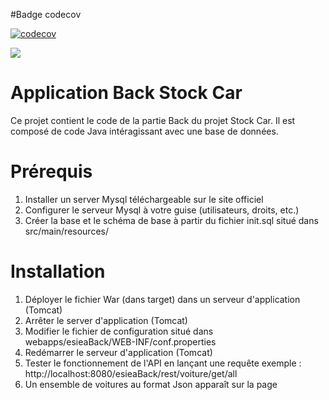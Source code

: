 #Badge codecov

[![codecov](https://codecov.io/gh/NicolasGounotEsiea/Projet_QA/graph/badge.svg?token=NZPUNU6PX2)](https://codecov.io/gh/NicolasGounotEsiea/Projet_QA)


<a href="https://codecov.io/gh/NicolasGounotEsiea/Projet_QA" > 
 <img src="https://codecov.io/gh/NicolasGounotEsiea/Projet_QA/graph/badge.svg?token=NZPUNU6PX2"/> 
 </a>

# Application Back Stock Car
Ce projet contient le code de la partie Back du projet Stock Car. Il est composé de code Java intéragissant avec une base de données.

# Prérequis
1. Installer un server Mysql téléchargeable sur le site officiel
2. Configurer le serveur Mysql à votre guise (utilisateurs, droits, etc.)
3. Créer la base et le schéma de base à partir du fichier init.sql situé dans src/main/resources/

# Installation

1. Déployer le fichier War (dans target) dans un serveur d'application (Tomcat)
2. Arrêter le server d'application (Tomcat)
3. Modifier le fichier de configuration situé dans webapps/esieaBack/WEB-INF/conf.properties
4. Redémarrer le serveur d'application (Tomcat)
5. Tester le fonctionnement de l'API en lançant une requête exemple : http://localhost:8080/esieaBack/rest/voiture/get/all
6. Un ensemble de voitures au format Json apparaît sur la page
